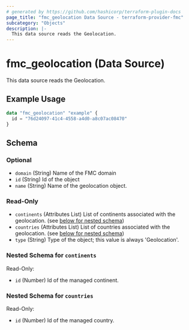 ```yaml
---
# generated by https://github.com/hashicorp/terraform-plugin-docs
page_title: "fmc_geolocation Data Source - terraform-provider-fmc"
subcategory: "Objects"
description: |-
  This data source reads the Geolocation.
---
```


# fmc_geolocation (Data Source)

This data source reads the Geolocation.

## Example Usage

```terraform
data "fmc_geolocation" "example" {
  id = "76d24097-41c4-4558-a4d0-a8c07ac08470"
}
```

<!-- schema generated by tfplugindocs -->
## Schema

### Optional

- `domain` (String) Name of the FMC domain
- `id` (String) Id of the object
- `name` (String) Name of the geolocation object.

### Read-Only

- `continents` (Attributes List) List of continents associated with the geolocation. (see [below for nested schema](#nestedatt--continents))
- `countries` (Attributes List) List of countries associated with the geolocation. (see [below for nested schema](#nestedatt--countries))
- `type` (String) Type of the object; this value is always 'Geolocation'.

<a id="nestedatt--continents"></a>
### Nested Schema for `continents`

Read-Only:

- `id` (Number) Id of the managed continent.


<a id="nestedatt--countries"></a>
### Nested Schema for `countries`

Read-Only:

- `id` (Number) Id of the managed country.
